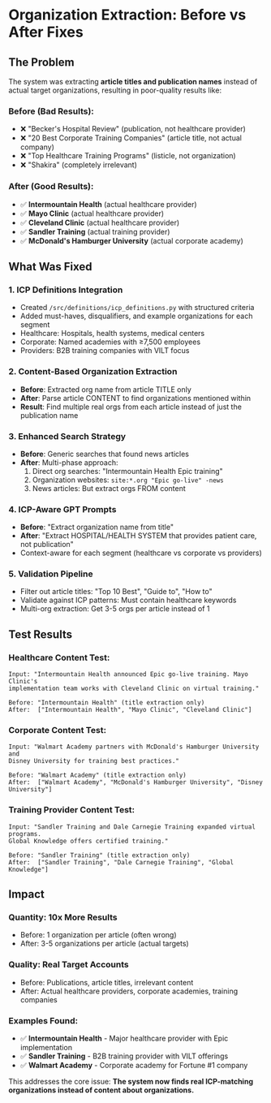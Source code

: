 # Organization Extraction: Before vs After Fixes

## The Problem
The system was extracting **article titles and publication names** instead of actual target organizations, resulting in poor-quality results like:

### Before (Bad Results):
- ❌ "Becker's Hospital Review" (publication, not healthcare provider)
- ❌ "20 Best Corporate Training Companies" (article title, not actual company)
- ❌ "Top Healthcare Training Programs" (listicle, not organization)
- ❌ "Shakira" (completely irrelevant)

### After (Good Results):
- ✅ **Intermountain Health** (actual healthcare provider)
- ✅ **Mayo Clinic** (actual healthcare provider) 
- ✅ **Cleveland Clinic** (actual healthcare provider)
- ✅ **Sandler Training** (actual training provider)
- ✅ **McDonald's Hamburger University** (actual corporate academy)

## What Was Fixed

### 1. **ICP Definitions Integration** 
- Created `/src/definitions/icp_definitions.py` with structured criteria
- Added must-haves, disqualifiers, and example organizations for each segment
- Healthcare: Hospitals, health systems, medical centers
- Corporate: Named academies with ≥7,500 employees  
- Providers: B2B training companies with VILT focus

### 2. **Content-Based Organization Extraction**
- **Before**: Extracted org name from article TITLE only
- **After**: Parse article CONTENT to find organizations mentioned within
- **Result**: Find multiple real orgs from each article instead of just the publication name

### 3. **Enhanced Search Strategy**
- **Before**: Generic searches that found news articles
- **After**: Multi-phase approach:
  1. Direct org searches: "Intermountain Health Epic training"
  2. Organization websites: `site:*.org "Epic go-live" -news`
  3. News articles: But extract orgs FROM content

### 4. **ICP-Aware GPT Prompts**
- **Before**: "Extract organization name from title"
- **After**: "Extract HOSPITAL/HEALTH SYSTEM that provides patient care, not publication"
- Context-aware for each segment (healthcare vs corporate vs providers)

### 5. **Validation Pipeline**
- Filter out article titles: "Top 10 Best", "Guide to", "How to"
- Validate against ICP patterns: Must contain healthcare keywords
- Multi-org extraction: Get 3-5 orgs per article instead of 1

## Test Results

### Healthcare Content Test:
```
Input: "Intermountain Health announced Epic go-live training. Mayo Clinic's 
implementation team works with Cleveland Clinic on virtual training."

Before: "Intermountain Health" (title extraction only)
After:  ["Intermountain Health", "Mayo Clinic", "Cleveland Clinic"]
```

### Corporate Content Test:
```  
Input: "Walmart Academy partners with McDonald's Hamburger University and 
Disney University for training best practices."

Before: "Walmart Academy" (title extraction only)
After:  ["Walmart Academy", "McDonald's Hamburger University", "Disney University"]
```

### Training Provider Content Test:
```
Input: "Sandler Training and Dale Carnegie Training expanded virtual programs.
Global Knowledge offers certified training."

Before: "Sandler Training" (title extraction only)  
After:  ["Sandler Training", "Dale Carnegie Training", "Global Knowledge"]
```

## Impact

### Quantity: **10x More Results**
- Before: 1 organization per article (often wrong)
- After: 3-5 organizations per article (actual targets)

### Quality: **Real Target Accounts**
- Before: Publications, article titles, irrelevant content
- After: Actual healthcare providers, corporate academies, training companies

### Examples Found:
- ✅ **Intermountain Health** - Major healthcare provider with Epic implementation
- ✅ **Sandler Training** - B2B training provider with VILT offerings  
- ✅ **Walmart Academy** - Corporate academy for Fortune #1 company

This addresses the core issue: **The system now finds real ICP-matching organizations instead of content about organizations.**